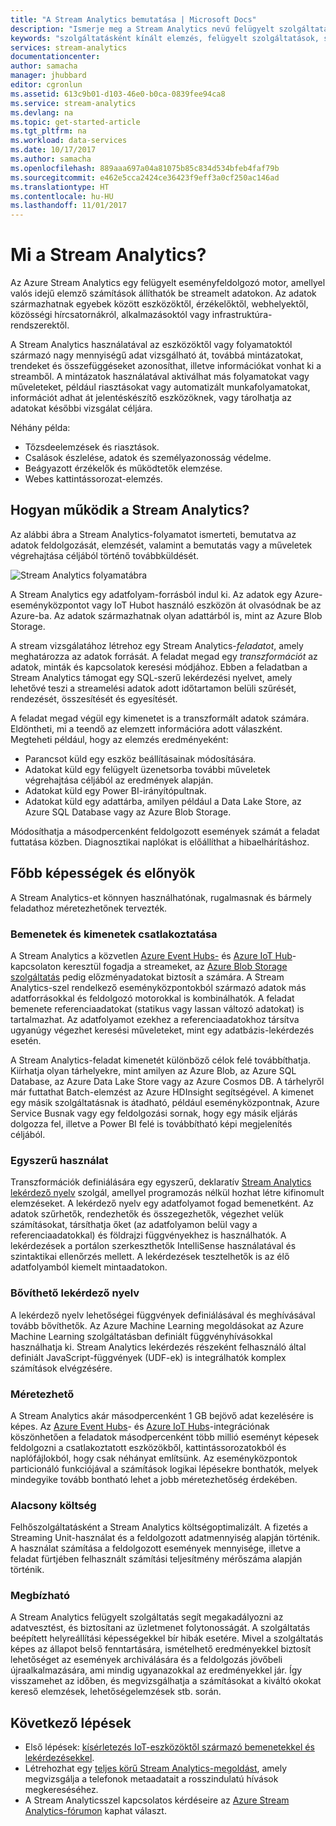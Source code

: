 ```yaml
---
title: "A Stream Analytics bemutatása | Microsoft Docs"
description: "Ismerje meg a Stream Analytics nevű felügyelt szolgáltatást, amely segít valós időben elemezni az eszközök internetes hálózatáról (IoT) származó streamadatokat."
keywords: "szolgáltatásként kínált elemzés, felügyelt szolgáltatások, streamfeldolgozás, streamelemzés, mi a stream analytics"
services: stream-analytics
documentationcenter: 
author: samacha
manager: jhubbard
editor: cgronlun
ms.assetid: 613c9b01-d103-46e0-b0ca-0839fee94ca8
ms.service: stream-analytics
ms.devlang: na
ms.topic: get-started-article
ms.tgt_pltfrm: na
ms.workload: data-services
ms.date: 10/17/2017
ms.author: samacha
ms.openlocfilehash: 889aaa697a04a81075b85c834d534bfeb4faf79b
ms.sourcegitcommit: e462e5cca2424ce36423f9eff3a0cf250ac146ad
ms.translationtype: HT
ms.contentlocale: hu-HU
ms.lasthandoff: 11/01/2017
---
```

# <a name="what-is-stream-analytics"></a>Mi a Stream Analytics?

Az Azure Stream Analytics egy felügyelt eseményfeldolgozó motor, amellyel valós idejű elemző számítások állíthatók be streamelt adatokon. Az adatok származhatnak egyebek között eszközöktől, érzékelőktől, webhelyektől, közösségi hírcsatornákról, alkalmazásoktól vagy infrastruktúra-rendszerektől. 

A Stream Analytics használatával az eszközöktől vagy folyamatoktól származó nagy mennyiségű adat vizsgálható át, továbbá mintázatokat, trendeket és összefüggéseket azonosíthat, illetve információkat vonhat ki a streamből. A mintázatok használatával aktiválhat más folyamatokat vagy műveleteket, például riasztásokat vagy automatizált munkafolyamatokat, információt adhat át jelentéskészítő eszközöknek, vagy tárolhatja az adatokat későbbi vizsgálat céljára. 

Néhány példa:

* Tőzsdeelemzések és riasztások.
* Csalások észlelése, adatok és személyazonosság védelme. 
* Beágyazott érzékelők és működtetők elemzése.
* Webes kattintássorozat-elemzés.

## <a name="how-does-stream-analytics-work"></a>Hogyan működik a Stream Analytics?

Az alábbi ábra a Stream Analytics-folyamatot ismerteti, bemutatva az adatok feldolgozását, elemzését, valamint a bemutatás vagy a műveletek végrehajtása céljából történő továbbküldését. 

![Stream Analytics folyamatábra](./media/stream-analytics-introduction/stream_analytics_intro_pipeline.png)

A Stream Analytics egy adatfolyam-forrásból indul ki. Az adatok egy Azure-eseményközpontot vagy IoT Hubot használó eszközön át olvasódnak be az Azure-ba. Az adatok származhatnak olyan adattárból is, mint az Azure Blob Storage. 

A stream vizsgálatához létrehoz egy Stream Analytics-*feladatot*, amely meghatározza az adatok forrását. A feladat megad egy *transzformációt* az adatok, minták és kapcsolatok keresési módjához. Ebben a feladatban a Stream Analytics támogat egy SQL-szerű lekérdezési nyelvet, amely lehetővé teszi a streamelési adatok adott időtartamon belüli szűrését, rendezését, összesítését és egyesítését.

A feladat megad végül egy kimenetet is a transzformált adatok számára. Eldöntheti, mi a teendő az elemzett információra adott válaszként. Megteheti például, hogy az elemzés eredményeként:

* Parancsot küld egy eszköz beállításainak módosítására. 
* Adatokat küld egy felügyelt üzenetsorba további műveletek végrehajtása céljából az eredmények alapján. 
* Adatokat küld egy Power BI-irányítópultnak.
* Adatokat küld egy adattárba, amilyen például a Data Lake Store, az Azure SQL Database vagy az Azure Blob Storage.

Módosíthatja a másodpercenként feldolgozott események számát a feladat futtatása közben. Diagnosztikai naplókat is előállíthat a hibaelhárításhoz.

## <a name="key-capabilities-and-benefits"></a>Főbb képességek és előnyök

A Stream Analytics-et könnyen használhatónak, rugalmasnak és bármely feladathoz méretezhetőnek tervezték.

### <a name="connect-inputs-and-outputs"></a>Bemenetek és kimenetek csatlakoztatása

A Stream Analytics a közvetlen [Azure Event Hubs-](https://azure.microsoft.com/services/event-hubs/) és [Azure IoT Hub](https://azure.microsoft.com/services/iot-hub/)-kapcsolaton keresztül fogadja a streameket, az [Azure Blob Storage szolgáltatás](https://docs.microsoft.com/azure/storage/storage-introduction#blob-storage-accounts) pedig előzményadatokat biztosít a számára. A Stream Analytics-szel rendelkező eseményközpontokból származó adatok más adatforrásokkal és feldolgozó motorokkal is kombinálhatók. A feladat bemenete referenciaadatokat (statikus vagy lassan változó adatokat) is tartalmazhat. Az adatfolyamot ezekhez a referenciaadatokhoz társítva ugyanúgy végezhet keresési műveleteket, mint egy adatbázis-lekérdezés esetén.

A Stream Analytics-feladat kimenetét különböző célok felé továbbíthatja. Kiírhatja olyan tárhelyekre, mint amilyen az Azure Blob, az Azure SQL Database, az Azure Data Lake Store vagy az Azure Cosmos DB. A tárhelyről már futtathat Batch-elemzést az Azure HDInsight segítségével. A kimenet egy másik szolgáltatásnak is átadható, például eseményközpontnak, Azure Service Busnak vagy egy feldolgozási sornak, hogy egy másik eljárás dolgozza fel, illetve a Power BI felé is továbbítható képi megjelenítés céljából.

### <a name="simple-to-use"></a>Egyszerű használat

Transzformációk definiálására egy egyszerű, deklaratív [Stream Analytics lekérdező nyelv](https://msdn.microsoft.com/library/azure/dn834998.aspx) szolgál, amellyel programozás nélkül hozhat létre kifinomult elemzéseket. A lekérdező nyelv egy adatfolyamot fogad bemenetként. Az adatok szűrhetők, rendezhetők és összegezhetők, végezhet velük számításokat, társíthatja őket (az adatfolyamon belül vagy a referenciaadatokkal) és földrajzi függvényekhez is használhatók. A lekérdezések a portálon szerkeszthetők IntelliSense használatával és szintaktikai ellenőrzés mellett. A lekérdezések tesztelhetők is az élő adatfolyamból kiemelt mintaadatokon.

### <a name="extensible-query-language"></a>Bővíthető lekérdező nyelv

A lekérdező nyelv lehetőségei függvények definiálásával és meghívásával tovább bővíthetők. Az Azure Machine Learning megoldásokat az Azure Machine Learning szolgáltatásban definiált függvényhívásokkal használhatja ki. Stream Analytics lekérdezés részeként felhasználó által definiált JavaScript-függvények (UDF-ek) is integrálhatók komplex számítások elvégzésére.

### <a name="scalable"></a>Méretezhető

A Stream Analytics akár másodpercenként 1 GB bejövő adat kezelésére is képes. Az [Azure Event Hubs](https://azure.microsoft.com/services/event-hubs/)- és [Azure IoT Hubs](https://azure.microsoft.com/services/iot-hub/)-integrációnak köszönhetően a feladatok másodpercenként több millió eseményt képesek feldolgozni a csatlakoztatott eszközökből, kattintássorozatokból és naplófájlokból, hogy csak néhányat említsünk. Az eseményközpontok particionáló funkciójával a számítások logikai lépésekre bonthatók, melyek mindegyike tovább bontható lehet a jobb méretezhetőség érdekében.

### <a name="low-cost"></a>Alacsony költség

Felhőszolgáltatásként a Stream Analytics költségoptimalizált. A fizetés a Streaming Unit-használat és a feldolgozott adatmennyiség alapján történik. A használat számítása a feldolgozott események mennyisége, illetve a feladat fürtjében felhasznált számítási teljesítmény mérőszáma alapján történik.

### <a name="reliable"></a>Megbízható

A Stream Analytics felügyelt szolgáltatás segít megakadályozni az adatvesztést, és biztosítani az üzletmenet folytonosságát. A szolgáltatás beépített helyreállítási képességekkel bír hibák esetére. Mivel a szolgáltatás képes az állapot belső fenntartására, ismételhető eredményekkel biztosít lehetőséget az események archiválására és a feldolgozás jövőbeli újraalkalmazására, ami mindig ugyanazokkal az eredményekkel jár. Így visszamehet az időben, és megvizsgálhatja a számításokat a kiváltó okokat kereső elemzések, lehetőségelemzések stb. során.

## <a name="next-steps"></a>Következő lépések

* Első lépések: [kísérletezés IoT-eszközöktől származó bemenetekkel és lekérdezésekkel](stream-analytics-get-started-with-azure-stream-analytics-to-process-data-from-iot-devices.md).
* Létrehozhat egy [teljes körű Stream Analytics-megoldást](stream-analytics-real-time-fraud-detection.md), amely megvizsgálja a telefonok metaadatait a rosszindulatú hívások megkereséséhez.
* A Stream Analyticsszel kapcsolatos kérdéseire az [Azure Stream Analytics-fórumon](https://social.msdn.microsoft.com/Forums/en-US/home?forum=AzureStreamAnalytics) kaphat választ.

